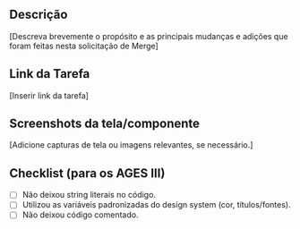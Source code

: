 ## Descrição

[Descreva brevemente o propósito e as principais mudanças e adições que foram feitas nesta solicitação de Merge]

## Link da Tarefa

[Inserir link da tarefa]

## Screenshots da tela/componente

[Adicione capturas de tela ou imagens relevantes, se necessário.]

## Checklist (para os AGES III)

- [ ] Não deixou string literais no código.
- [ ] Utilizou as variáveis padronizadas do design system (cor, títulos/fontes).
- [ ] Não deixou código comentado.
